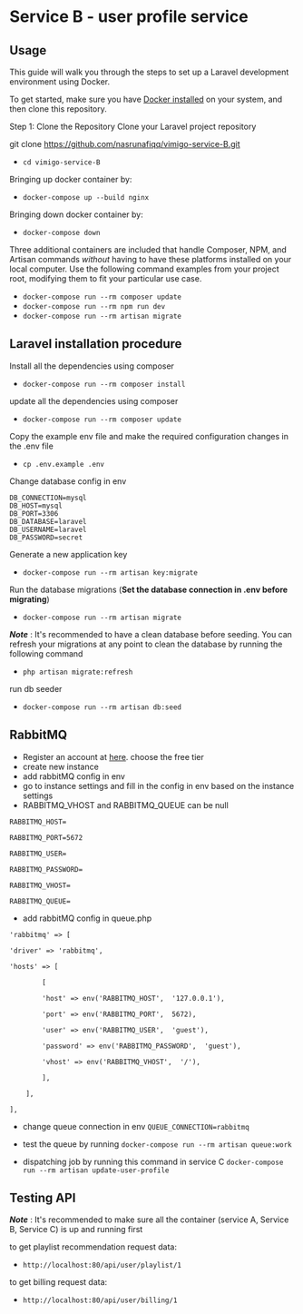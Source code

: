 
# Service B - user profile service

## Usage
This guide will walk you through the steps to set up a Laravel development environment using Docker. 

To get started, make sure you have [Docker installed](https://docs.docker.com/docker-for-mac/install/) on your system, and then clone this repository.

Step 1: Clone the Repository Clone your Laravel project repository

git clone https://github.com/nasrunafiqq/vimigo-service-B.git
- `cd vimigo-service-B`

Bringing up docker container by:
- `docker-compose up --build nginx`

Bringing down docker container by:
- `docker-compose down`

Three additional containers are included that handle Composer, NPM, and Artisan commands *without* having to have these platforms installed on your local computer. Use the following command examples from your project root, modifying them to fit your particular use case.

- `docker-compose run --rm composer update`
- `docker-compose run --rm npm run dev`
- `docker-compose run --rm artisan migrate`

## Laravel installation procedure

Install all the dependencies using composer
- `docker-compose run --rm composer install`

update all the dependencies using composer
- `docker-compose run --rm composer update`

Copy the example env file and make the required configuration changes in the .env file

- `cp .env.example .env`


Change database config in env
```
DB_CONNECTION=mysql
DB_HOST=mysql
DB_PORT=3306
DB_DATABASE=laravel
DB_USERNAME=laravel
DB_PASSWORD=secret
```
Generate a new application key

- `docker-compose run --rm artisan key:migrate`

Run the database migrations (**Set the database connection in .env before migrating**)

- `docker-compose run --rm artisan migrate`

_**Note**_  : It's recommended to have a clean database before seeding. You can refresh your migrations at any point to clean the database by running the following command

- ``php artisan migrate:refresh``

run db seeder

- `docker-compose run --rm artisan db:seed`

## RabbitMQ

- Register an account at [here](https://www.cloudamqp.com/). choose the free tier
- create new instance
- add rabbitMQ config in env
- go to instance settings and fill in the config in env based on the instance settings 
- RABBITMQ_VHOST and RABBITMQ_QUEUE can be null
```
RABBITMQ_HOST=

RABBITMQ_PORT=5672

RABBITMQ_USER=

RABBITMQ_PASSWORD=

RABBITMQ_VHOST=

RABBITMQ_QUEUE=
```
- add rabbitMQ config in queue.php
```
'rabbitmq' => [

'driver' => 'rabbitmq',

'hosts' => [

		[

		'host' => env('RABBITMQ_HOST',  '127.0.0.1'),

		'port' => env('RABBITMQ_PORT',  5672),

		'user' => env('RABBITMQ_USER',  'guest'),

		'password' => env('RABBITMQ_PASSWORD',  'guest'),

		'vhost' => env('RABBITMQ_VHOST',  '/'),

		],

	],

],
```
-   change queue connection in env
`QUEUE_CONNECTION=rabbitmq`

- test the queue by running
`docker-compose run --rm artisan queue:work`
- dispatching job by running this command in service C
``docker-compose run --rm artisan update-user-profile``


## Testing API

_**Note**_  : It's recommended to make sure all the container (service A, Service B, Service C) is up and running first

to get playlist recommendation request data:
- ``http://localhost:80/api/user/playlist/1``

to get billing request data:
- ``http://localhost:80/api/user/billing/1``
